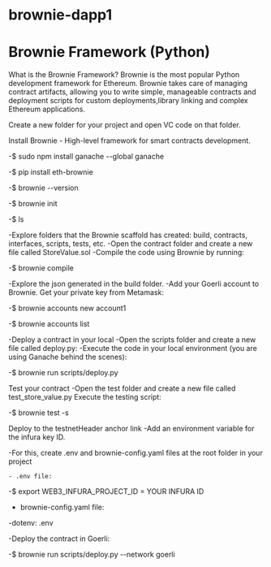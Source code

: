 # brownie-dapp1

# Brownie Framework (Python)

What is the Brownie Framework? Brownie is the most popular Python development framework for Ethereum. Brownie takes care of managing contract artifacts, allowing you to write simple, manageable contracts and deployment scripts for custom deployments,library linking and complex Ethereum applications.

Create a new folder for your project and open VC code on that folder.

Install Brownie - High-level framework for smart contracts development.

-$ sudo npm install ganache --global
 ganache

-$ pip install eth-brownie

-$ brownie --version

-$ brownie init

-$ ls

-Explore folders that the Brownie scaffold has created: build, contracts, interfaces, scripts, tests, etc.
-Open the contract folder and create a new file called StoreValue.sol 
-Compile the code using Brownie by running:

-$ brownie compile

-Explore the json generated in the build folder.
-Add your Goerli account to Brownie. Get your private key from Metamask:

-$ brownie accounts new account1

-$ brownie accounts list

-Deploy a contract in your local
-Open the scripts folder and create a new file called deploy.py:
-Execute the code in your local environment (you are using Ganache behind the scenes):

-$ brownie run scripts/deploy.py

Test your contract
-Open the test folder and create a new file called test_store_value.py
Execute the testing script:

-$ brownie test -s

Deploy to the testnetHeader anchor link
-Add an environment variable for the infura key ID.

-For this, create .env and brownie-config.yaml files at the root folder in your project

    - .env file:
    
-$ export WEB3_INFURA_PROJECT_ID = YOUR INFURA ID
 
   - brownie-config.yaml file:
 
-dotenv: .env
 
-Deploy the contract in Goerli:
 
-$ brownie run scripts/deploy.py --network goerli









